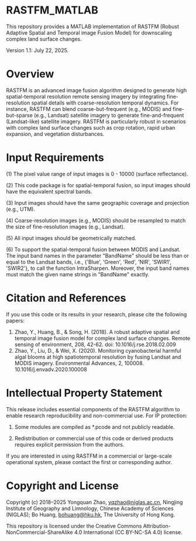# RASTFM_MATLAB
This repository provides a MATLAB implementation of RASTFM (Robust Adaptive Spatial and Temporal image Fusion Model) for downscaling complex land surface changes. 

Version 1.1: July 22, 2025.

Overview
===================================================================================================================================================================
RASTFM is an advanced image fusion algorithm designed to generate high spatial-temporal resolution remote sensing imagery by integrating fine-resolution spatial details with coarse-resolution temporal dynamics. For instance, RASTFM can blend coarse-but-frequent (e.g., MODIS) and fine-but-sparse (e.g., Landsat) satellite imagery to generate fine-and-frequent (Landsat-like) satellite imagery. RASTFM is particularly robust in scenarios with complex land surface changes such as crop rotation, rapid urban expansion, and vegetation disturbances. 

Input Requirements
===================================================================================================================================================================
(1) The pixel value range of input images is 0 - 10000 (surface reflectance).

(2) This code package is for spatial-temporal fusion, so input images should have the equivalent spectral bands.

(3) Input images should have the same geographic coverage and projection (e.g., UTM).

(4) Coarse-resolution images (e.g., MODIS) should be resampled to match the size of fine-resolution images (e.g., Landsat).

(5) All input images should be geometrically matched. 

(6) To support the spatial-temporal fusion between MODIS and Landsat. The input band names in the parameter "BandName" should be less than or equal to the Landsat bands, i.e., {'Blue', 'Green', 'Red', 'NIR', 'SWIR1', 'SWIR2'}, to call the function IntraSharpen. Moreover, the input band names must match the given name strings in "BandName" exactly.
    
Citation and References
===================================================================================================================================================================
If you use this code or its results in your research, please cite the following papers:
1. Zhao, Y., Huang, B., & Song, H. (2018). A robust adaptive spatial and temporal image fusion model for complex land surface changes. Remote sensing of environment, 208, 42-62. doi: 10.1016/j.rse.2018.02.009
2. Zhao, Y., Liu, D., & Wei, X. (2020). Monitoring cyanobacterial harmful algal blooms at high spatiotemporal resolution by fusing Landsat and MODIS imagery. Environmental Advances, 2, 100008. 10.1016/j.envadv.2020.100008

Intellectual Property Statement
===================================================================================================================================================================
This release includes essential components of the RASTFM algorithm to enable research reproducibility and non-commercial use. For IP protection:

1. Some modules are compiled as *.pcode and not publicly readable.

2. Redistribution or commercial use of this code or derived products requires explicit permission from the authors.

If you are interested in using RASTFM in a commercial or large-scale operational system, please contact the first or corresponding author.

Copyright and License
===================================================================================================================================================================
Copyright (c) 2018–2025 Yongquan Zhao, yqzhao@niglas.ac.cn, Ningjing Institute of Geography and Limnology, Chinese Academy of Sciences (NIGLAS); Bo Huang, bohuang@hku.hk, The University of Hong Kong.

This repository is licensed under the Creative Commons Attribution-NonCommercial-ShareAlike 4.0 International (CC BY-NC-SA 4.0) license.
